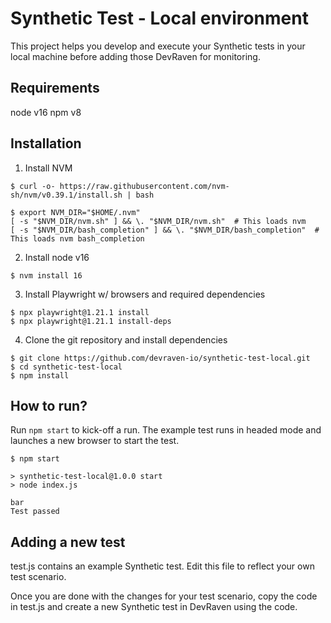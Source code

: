 # Synthetic Test - Local environment

This project helps you develop and execute your Synthetic tests in your local machine before adding those DevRaven for monitoring.

## Requirements

node v16
npm v8

## Installation

1. Install NVM 
```
$ curl -o- https://raw.githubusercontent.com/nvm-sh/nvm/v0.39.1/install.sh | bash

$ export NVM_DIR="$HOME/.nvm"
[ -s "$NVM_DIR/nvm.sh" ] && \. "$NVM_DIR/nvm.sh"  # This loads nvm
[ -s "$NVM_DIR/bash_completion" ] && \. "$NVM_DIR/bash_completion"  # This loads nvm bash_completion

```

2. Install node v16

```
$ nvm install 16

```

3. Install Playwright w/ browsers and required dependencies

```
$ npx playwright@1.21.1 install
$ npx playwright@1.21.1 install-deps

```

4. Clone the git repository and install dependencies

```
$ git clone https://github.com/devraven-io/synthetic-test-local.git
$ cd synthetic-test-local
$ npm install

```

## How to run?

Run `npm start` to kick-off a run. The example test runs in headed mode and launches a new browser to start the test.

```
$ npm start

> synthetic-test-local@1.0.0 start
> node index.js

bar
Test passed

```

## Adding a new test

test.js contains an example Synthetic test. Edit this file to reflect your own test scenario.

Once you are done with the changes for your test scenario, copy the code in test.js and create a new Synthetic test in DevRaven using the code.

